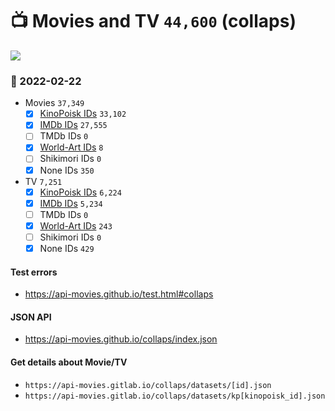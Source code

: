 # :tv: Movies and TV `44,600` (collaps)

<a href="https://API-Movies.github.io"><img src="https://API-Movies.github.io/banner.png?cache"></a>

### :date: 2022-02-22
- Movies `37,349`
  - [x] <a href="https://API-Movies.github.io/collaps/movie_kinopoisk_ids.json">KinoPoisk IDs</a> `33,102`
  - [x] <a href="https://API-Movies.github.io/collaps/movie_imdb_ids.json">IMDb IDs</a> `27,555`
  - [ ] TMDb IDs `0`
  - [x] <a href="https://API-Movies.github.io/collaps/movie_world_art_ids.json">World-Art IDs</a> `8`
  - [ ] Shikimori IDs `0`
  - [x] None IDs `350`
- TV `7,251`
  - [x] <a href="https://API-Movies.github.io/collaps/tv_kinopoisk_ids.json">KinoPoisk IDs</a> `6,224`
  - [x] <a href="https://API-Movies.github.io/collaps/tv_imdb_ids.json">IMDb IDs</a> `5,234`
  - [ ] TMDb IDs `0`
  - [x] <a href="https://API-Movies.github.io/collaps/tv_world_art_ids.json">World-Art IDs</a> `243`
  - [ ] Shikimori IDs `0`
  - [x] None IDs `429`
#### Test errors
- <a href='https://api-movies.github.io/test.html#collaps'>https://api-movies.github.io/test.html#collaps</a>
#### JSON API
- <a href='https://api-movies.github.io/collaps/index.json'>https://api-movies.github.io/collaps/index.json</a>
#### Get details about Movie/TV
- `https://api-movies.gitlab.io/collaps/datasets/[id].json`
- `https://api-movies.gitlab.io/collaps/datasets/kp[kinopoisk_id].json`
